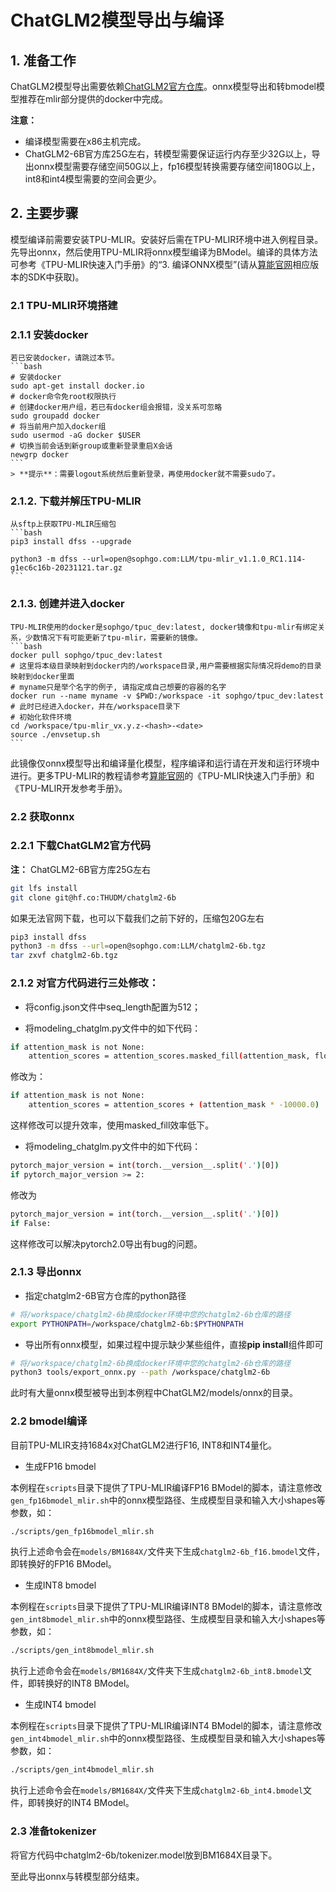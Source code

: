 # ChatGLM2模型导出与编译

## 1. 准备工作

ChatGLM2模型导出需要依赖[ChatGLM2官方仓库](https://huggingface.co/THUDM/chatglm2-6b)。onnx模型导出和转bmodel模型推荐在mlir部分提供的docker中完成。

**注意：** 

- 编译模型需要在x86主机完成。
- ChatGLM2-6B官方库25G左右，转模型需要保证运行内存至少32G以上，导出onnx模型需要存储空间50G以上，fp16模型转换需要存储空间180G以上，int8和int4模型需要的空间会更少。

## 2. 主要步骤

模型编译前需要安装TPU-MLIR。安装好后需在TPU-MLIR环境中进入例程目录。先导出onnx，然后使用TPU-MLIR将onnx模型编译为BModel。编译的具体方法可参考《TPU-MLIR快速入门手册》的“3. 编译ONNX模型”(请从[算能官网](https://developer.sophgo.com/site/index/material/31/all.html)相应版本的SDK中获取)。

### 2.1 TPU-MLIR环境搭建

### 2.1.1 安装docker

    若已安装docker，请跳过本节。
    ```bash
    # 安装docker
    sudo apt-get install docker.io
    # docker命令免root权限执行
    # 创建docker用户组，若已有docker组会报错，没关系可忽略
    sudo groupadd docker
    # 将当前用户加入docker组
    sudo usermod -aG docker $USER
    # 切换当前会话到新group或重新登录重启X会话
    newgrp docker​ 
    ```
    > **提示**：需要logout系统然后重新登录，再使用docker就不需要sudo了。

### 2.1.2. 下载并解压TPU-MLIR

    从sftp上获取TPU-MLIR压缩包
    ```bash
    pip3 install dfss --upgrade

    python3 -m dfss --url=open@sophgo.com:LLM/tpu-mlir_v1.1.0_RC1.114-g1ec6c16b-20231121.tar.gz
    ```

### 2.1.3. 创建并进入docker

    TPU-MLIR使用的docker是sophgo/tpuc_dev:latest, docker镜像和tpu-mlir有绑定关系，少数情况下有可能更新了tpu-mlir，需要新的镜像。
    ```bash
    docker pull sophgo/tpuc_dev:latest
    # 这里将本级目录映射到docker内的/workspace目录,用户需要根据实际情况将demo的目录映射到docker里面
    # myname只是举个名字的例子, 请指定成自己想要的容器的名字
    docker run --name myname -v $PWD:/workspace -it sophgo/tpuc_dev:latest
    # 此时已经进入docker，并在/workspace目录下
    # 初始化软件环境
    cd /workspace/tpu-mlir_vx.y.z-<hash>-<date>
    source ./envsetup.sh
    ```
此镜像仅onnx模型导出和编译量化模型，程序编译和运行请在开发和运行环境中进行。更多TPU-MLIR的教程请参考[算能官网](https://developer.sophgo.com/site/index/material/31/all.html)的《TPU-MLIR快速入门手册》和《TPU-MLIR开发参考手册》。

### 2.2 获取onnx

### 2.2.1 下载ChatGLM2官方代码

**注：** ChatGLM2-6B官方库25G左右

```bash
git lfs install
git clone git@hf.co:THUDM/chatglm2-6b
```

如果无法官网下载，也可以下载我们之前下好的，压缩包20G左右
```bash
pip3 install dfss
python3 -m dfss --url=open@sophgo.com:LLM/chatglm2-6b.tgz
tar zxvf chatglm2-6b.tgz
```


### 2.1.2 对官方代码进行三处修改：

- 将config.json文件中seq_length配置为512；

- 将modeling_chatglm.py文件中的如下代码：

```bash
if attention_mask is not None:
    attention_scores = attention_scores.masked_fill(attention_mask, float("-inf"))
```
修改为：

```bash
if attention_mask is not None:
    attention_scores = attention_scores + (attention_mask * -10000.0)
```
这样修改可以提升效率，使用masked_fill效率低下。

- 将modeling_chatglm.py文件中的如下代码：

```bash
pytorch_major_version = int(torch.__version__.split('.')[0])
if pytorch_major_version >= 2:
```
修改为

```bash
pytorch_major_version = int(torch.__version__.split('.')[0])
if False:
```
这样修改可以解决pytorch2.0导出有bug的问题。

### 2.1.3 导出onnx

- 指定chatglm2-6B官方仓库的python路径

```bash
# 将/workspace/chatglm2-6b换成docker环境中您的chatglm2-6b仓库的路径
export PYTHONPATH=/workspace/chatglm2-6b:$PYTHONPATH
```

- 导出所有onnx模型，如果过程中提示缺少某些组件，直接**pip install**组件即可

```bash
# 将/workspace/chatglm2-6b换成docker环境中您的chatglm2-6b仓库的路径
python3 tools/export_onnx.py --path /workspace/chatglm2-6b
```
此时有大量onnx模型被导出到本例程中ChatGLM2/models/onnx的目录。

### 2.2 bmodel编译

目前TPU-MLIR支持1684x对ChatGLM2进行F16, INT8和INT4量化。

- 生成FP16 bmodel

​本例程在`scripts`目录下提供了TPU-MLIR编译FP16 BModel的脚本，请注意修改`gen_fp16bmodel_mlir.sh`中的onnx模型路径、生成模型目录和输入大小shapes等参数，如：

```bash
./scripts/gen_fp16bmodel_mlir.sh
```

​执行上述命令会在`models/BM1684X/`文件夹下生成`chatglm2-6b_f16.bmodel`文件，即转换好的FP16 BModel。

- 生成INT8 bmodel

​本例程在`scripts`目录下提供了TPU-MLIR编译INT8 BModel的脚本，请注意修改`gen_int8bmodel_mlir.sh`中的onnx模型路径、生成模型目录和输入大小shapes等参数，如：

```bash
./scripts/gen_int8bmodel_mlir.sh
```

​执行上述命令会在`models/BM1684X/`文件夹下生成`chatglm2-6b_int8.bmodel`文件，即转换好的INT8 BModel。

- 生成INT4 bmodel

​本例程在`scripts`目录下提供了TPU-MLIR编译INT4 BModel的脚本，请注意修改`gen_int4bmodel_mlir.sh`中的onnx模型路径、生成模型目录和输入大小shapes等参数，如：

```bash
./scripts/gen_int4bmodel_mlir.sh
```
​执行上述命令会在`models/BM1684X/`文件夹下生成`chatglm2-6b_int4.bmodel`文件，即转换好的INT4 BModel。

### 2.3 准备tokenizer

将官方代码中chatglm2-6b/tokenizer.model放到BM1684X目录下。

至此导出onnx与转模型部分结束。

